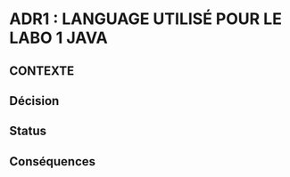 # ADR1 : LANGUAGE UTILISÉ POUR LE LABO 1 JAVA 

## CONTEXTE 


## Décision


## Status 


## Conséquences 





